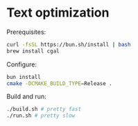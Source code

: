# Text optimization

Prerequisites:

```sh
curl -fsSL https://bun.sh/install | bash
brew install cgal
```

Configure:

```sh
bun install
cmake -DCMAKE_BUILD_TYPE=Release .
```

Build and run:

```sh
./build.sh # pretty fast
./run.sh # pretty slow
```
